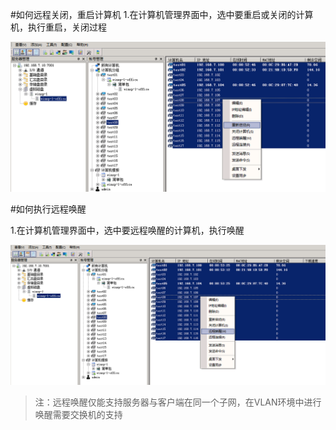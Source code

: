 #如何远程关闭，重启计算机
1.在计算机管理界面中，选中要重启或关闭的计算机，执行重启，关闭过程


![](/assets/106-1.png)

#如何执行远程唤醒


1.在计算机管理界面中，选中要远程唤醒的计算机，执行唤醒


![](/assets/106-3.png)


> 注：远程唤醒仅能支持服务器与客户端在同一个子网，在VLAN环境中进行唤醒需要交换机的支持  
